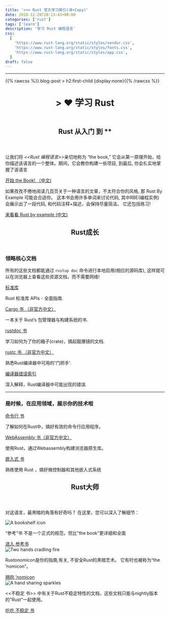 ```yaml
---
title: '>>> Rust 官方学习索引(译+Copy)'
date: 2018-12-28T20:13:43+08:00
categories: ['rust']
tags: ['learn']
description: '学习 Rust 编程语言'
css:
  [
    'https://www.rust-lang.org/static/styles/vendor.css',
    'https://www.rust-lang.org/static/styles/fonts.css',
    'https://www.rust-lang.org/static/styles/app.css',
  ]
draft: false
---
```


---

{{% rawcss %}}.blog-post > h2:first-child {display:none}{{% /rawcss %}}

<header class="mt3 mt2-ns mb4 mb5-ns tc tl-ns">
  <div class="w-100 mw-none ph3 mw8-m mw9-l center f3">
    <h1> > ❤️ 学习 Rust</h1>
  </div>
</header>
<section id="learn-begin" class="green">
  <div class="w-100 mw-none ph3 mw8-m mw9-l center f3">
<header>
<h2> Rust 从入门 到 ** </h2>
<div class="highlight"></div>
</header>
<div class="flex flex-column flex-row-l justify-between">
<section class="pt0">
<p>让我们将<cite> &lt;&lt;Rust 编程语言&gt;&gt;</cite>亲切地称为 “the book,” 它会从第一原理开始，给你描述该语言的一个整体。期间，它会教你构建一些项目, 到最后,
你会扎实地掌握了该语言</p>
<a class="button button-secondary" href="https://kaisery.github.io/trpl-zh-cn/">开始 the Book! （中文)</a>
</section>
<section class="pl5-l pt4 pt0-l">
<p>如果孜孜不倦地阅读几百页关于一种语言的文章，不太符合你的风格,
那 Rust By Example 可能会合适你。 这本书会用许多单词来讨论代码, 其中RBE(编程实例) 会展示出了一段代码, 和代码注释+描述，会保持尽量简洁。 它还包括练习!</p>
<a class="button button-secondary" href="http://llever.com/rust-by-example-cn/">来看看 Rust by
example (中文)</a>
</section>
</div>
  </div>
</section>
<section id="learn-use" class="white">
  <div class="w-100 mw-none ph3 mw8-m mw9-l center f3">
    <header>
      <h2 class="black">
        Rust成长
      </h2>
      <div class="highlight"></div>
    </header>
    <div class="row black">
      <h3>领略核心文档</h3>
      <p>所有的这些文档都能通过
        <code>rustup doc</code> 命令进行本地启用(相应的源码库), 这样就可以在浏览器上查看这些资源文档，而不需要网络!</p>
<section class="flex flex-column">
<div class="pt3 flex flex-column flex-row-l">
  <a href="https://doc.rust-lang.org/std/index.html" target="_blank" rel="noopener" class="button button-secondary mw6-l w-100">标准库</a>
  <p class="pl4-l">
    Rust 标准库 APIs - 全面指南.
  </p>
</div>
<div class="pt4 pt3-l flex flex-column flex-row-l">
  <a href="http://llever.com/cargo-book-zh" target="_blank" rel="noopener" class="button button-secondary mw6-l w-100">Cargo
    书 （非官方中文）</a>
  <p class="pl4-l">
    一本关于 Rust’s 包管理器与构建系统的书.
  </p>
</div>
<div class="pt4 pt3-l flex flex-column flex-row-l">
  <a href="https://doc.rust-lang.org/rustdoc/index.html" target="_blank" rel="noopener" class="button button-secondary mw6-l w-100">rustdoc
    书</a>
  <p class="pl4-l">
    学习如何为了你的箱子(crate)，搞起靓爆镜的文档.
  </p>
</div>
<div class="pt4 pt3-l flex flex-column flex-row-l">
  <a href="http://llever.com/rustc-zh" target="_blank" rel="noopener" class="button button-secondary mw6-l w-100">rustc
    书 （非官方中文）</a>
  <p class="pl4-l">
    熟悉Rust编译器中可用的'门把手'.
  </p>
</div>
<div class="pt4 pt3-l flex flex-column flex-row-l">
  <a href="https://doc.rust-lang.org/error-index.html" target="_blank" rel="noopener" class="button button-secondary mw6-l w-100">编译器错误索引</a>
  <p class="pl4-l">
    深入解释，Rust编译器中可能出现的错误.
  </p>
</div>
</section>
</div>
<hr />
<div class="row black">
<h3>是时候，在应用领域，展示你的技术啦</h3>
<section class="flex flex-column">
<div class="pt3 flex flex-column flex-row-l">
  <a href="https://rust-lang-nursery.github.io/cli-wg/" target="_blank" rel="noopener" class="button button-secondary mw6-l w-100">
    命令行 书
  </a>
  <p class="pl4-l">
    了解如何在Rust中，搞好有效的命令行应用程序。
  </p>
</div>
<div class="pt4 pt3-l flex flex-column flex-row-l">
  <a href="http://llever.com/rustwasm-book" target="_blank" rel="noopener" class="button button-secondary mw6-l w-100">
    WebAssembly 书（非官方中文）
  </a>
  <p class="pl4-l">
    使用Rust，通过Webassembly构建浏览器原生库。
  </p>
</div>
<div class="pt4 pt3-l flex flex-column flex-row-l">
  <a href="https://rust-embedded.github.io/book/" class="button button-secondary mw6-l w-100">
    嵌入式 书
  </a>
  <p class="pl4-l">
    熟练使用 Rust ，搞好微控制器和其他嵌入式系统
  </p>
</div>
</section>
</div>
  </div>
  </div>
</section>

<section id="learn-master" class="purple">
  <div class="w-100 mw-none ph3 mw8-m mw9-l center f3">
    <header>
      <h2>Rust大师</h2>
      <div class="highlight"></div>
    </header>
    <p>对这语言，最黑暗的角落有好奇吗？ 在这里，您可以深入了解细节：</p>
    <section class="flex flex-column flex-row-l pv0-l">
      <div class="flex flex-row flex-column-l justify-between-l mw8 measure-wide-l pv4 pv5-m pv6-ns ph4-l">
        <div class="v-top tc-l">
          <img src="https://rust-lang.org/static/images/reference.svg" alt="A bookshelf icon" class="mw4 mw5-ns" />
        </div>
        <div class="v-top pl4 pl0-l pt0 pt3-l measure-wide-l flex-l flex-column-l flex-auto-l justify-between-l">
          <p>“参考”书 不是一个正式的规范，但比"the book"更详细和全面</p>
          <a class="button button-secondary" href="https://doc.rust-lang.org/reference/index.html">
            进入 参考书
          </a>
        </div>
      </div>
<div class="flex flex-row flex-column-l justify-between-l mw8 measure-wide-l pv4 pv5-m pv6-ns ph4-l">
  <div class="v-top tc-l">
    <img src="https://rust-lang.org/static/images/nomicon.svg" alt="Two hands cradling fire" class="mw4 mw5-ns" />
  </div>
  <div class="v-top pl4 pl0-l pt0 pt3-l measure-wide-l flex-l flex-column-l flex-auto-l justify-between-l">
    <p> Rustonomicon是你的指南,有关, 不安全Rust的黑暗艺术。 它有时也被称为“the ’nomicon”。</p>
  <a class="button button-secondary" href="https://doc.rust-lang.org/nomicon/index.html">
    拥抱 ’nomicon
  </a>
  </div>
</div>
<div class="flex flex-row flex-column-l justify-between-l mw8 measure-wide-l pv3 pv5-m pv6-ns ph4-l">
  <div class="v-top tc-l">
    <img src="https://rust-lang.org/static/images/unstable.svg" alt="A hand sharing sparkles" class="mw4 mw5-ns" />
  </div>
  <div class="v-top pl4 pl0-l pt0 pt3-l measure-wide-l flex-l flex-column-l flex-auto-l justify-between-l">
    <p> &lt;&lt;不稳定 书&gt;&gt; 中有关于Rust不稳定特性的文档，这些文档只能与nightly版本的“Rust”一起使用。</p>
    <a class="button button-secondary" href="https://doc.rust-lang.org/unstable-book/index.html">
      吃吃 不稳定 书
    </a>
  </div>
</div>
</section>
</div>
</section>
